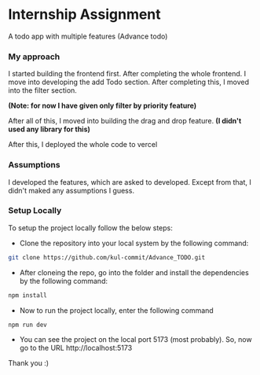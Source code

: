 # Internship Assignment

A todo app with multiple features (Advance todo)

### My approach

I started building the frontend first. After completing the whole frontend. I move into developing the add Todo section. After completing this, I moved into the filter section.

**(Note: for now I have given only filter by priority feature)**

After all of this, I moved into building the drag and drop feature. **(I didn't used any library for this)**

After this, I deployed the whole code to vercel

### Assumptions

I developed the features, which are asked to developed. Except from that, I didn't maked any assumptions I guess.

### Setup Locally

To setup the project locally follow the below steps:

- Clone the repository into your local system by the following command:

```sh
git clone https://github.com/kul-commit/Advance_TODO.git
```

- After cloneing the repo, go into the folder and install the dependencies by the following command:

```sh
npm install
```

- Now to run the project locally, enter the following command

```sh
npm run dev
```

- You can see the project on the local port 5173 (most probably). So, now go to the URL http://localhost:5173

Thank you :)
